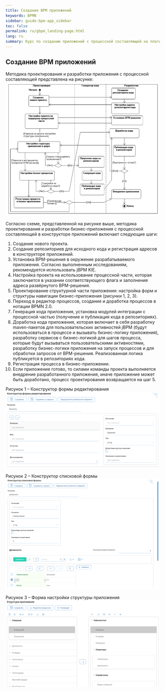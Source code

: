 ```yaml
---
title: Создание BPM приложений
keywords: BPMN
sidebar: guide-bpm-app_sidebar
toc: false
permalink: ru/gbpm_landing-page.html
lang: ru
summary: Курс по созданию приложений с процессной составляющей на платформе Flexberry.
---
```


## Создание BPM приложений

Методика проектирования и разработки приложения с процессной составляющей представлена на рисунке:  
![](/images/pages/guides/flexberry-bpm/method-designing-developing-application-process.png)

Согласно схеме, представленной на рисунке выше, методика проектирования и разработки бизнес-приложения с процессной составляющей в конструкторе приложений включает следующие шаги:
1.	Создание нового проекта.
2.	Создание репозиториев для исходного кода и регистрация адресов в конструкторе приложений.
3.	Установка BPM-решения в окружение разрабатываемого приложения. Согласно выполненным исследованиям, рекомендуется использовать jBPM KIE.
4.	Настройка проекта на использование процессной части, которая заключается в указании соответствующего флага и заполнения адреса развёрнутого BPM-решения.
5.	Проектирование структурной части приложения: настройка форм и структуры навигации бизнес-приложения (рисунки 1, 2, 3).
6.	Переход в редактор процессов, создание и доработка процессов в нотации BPMN 2.0.
7.	Генерация кода приложения, установка модулей интеграции с процессной частью (получение и публикация кода в репозиториях).
8.	Доработка кода приложения, которая включает в себя разработку maven-пакетов для пользовательских активностей jBPM (будут использоваться в процессе и вызывать бизнес-логику приложения), разработку сервисов с бизнес-логикой для шагов процесса, которые будут вызываться пользовательскими активностями, разработку бизнес-логики приложения на запуск процессов и для обработки запросов от BPM-решения. Реализованная логика публикуется в репозиториях кода.
9.	Регистрация процесса в бизнес-приложении.
10.	Если приложение готово, то силами команды проекта выполняется внедрение разработанного приложения, иначе приложение может быть доработано, процесс проектирования возвращается на шаг 5.  

Рисунок 1 – Конструктор формы редактирования
![](/images/pages/guides/flexberry-bpm/b1-editing-constructor.png)

Рисунок 2 – Конструктор списковой формы
![](/images/pages/guides/flexberry-bpm/b2-list-design-builder.png)

Рисунок 3 – Форма настройки структуры приложения
![](/images/pages/guides/flexberry-bpm/b3-application-structure-configuration.png)